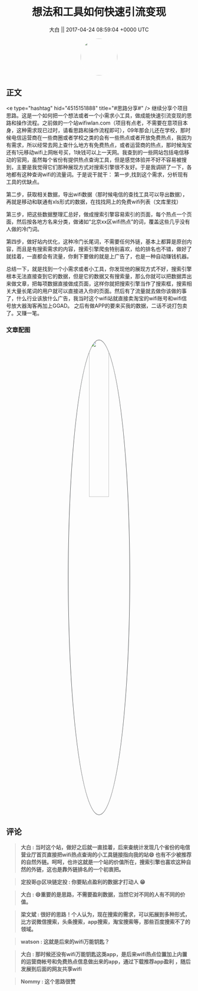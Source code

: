 <h1 align="center">想法和工具如何快速引流变现</h1>




<p align="center">
    <a>大白 || 2017-04-24 08:59:04 &#43;0000 UTC</a>
</p>

<div align="center">
    <img src="https://images.zsxq.com/FlDC1V6tw0ku-PdNnDcAStDZxgt5?e=1590940799&amp;token=kIxbL07-8jAj8w1n4s9zv64FuZZNEATmlU_Vm6zD:lWk5F_EA_Jzbakub19XV3Bp-d6Y=" width="100" height="100" style="border:1px solid;border-radius:50%; color:#ffffff"/>
</div>




## 正文

<div>
&lt;e type=&#34;hashtag&#34; hid=&#34;4515151888&#34; title=&#34;#思路分享#&#34; /&gt; 继续分享个项目思路。这是一个如何把一个想法或者一个小需求小工具，做成能快速引流变现的思路和操作流程。之前做的一个站wifiwlan.com（项目有点老，不需要在意项目本身，这种需求现已过时，请看思路和操作流程即可），09年那会儿还在学校，那时候电信运营商在一些商圈或者学校之类的会有一些热点或者开放免费热点，我因为有需求，所以经常去网上查什么地方有免费热点，或者运营商的热点，那时候淘宝还有1元移动wifi上网帐号买，1块钱可以上一天网。我查到的一些网站包括电信移动的官网，虽然每个省份有提供热点查询工具，但是感觉体验并不好不容易被搜到，主要是我觉得它们那种展现方式对搜索引擎很不友好。于是我调研了一下，各地都有这种查询wifi的流量词。于是说干就干：
第一步,找到这个需求，分析现有工具的优缺点。

第二步，获取相关数据，导出wifi数据（那时候电信的查找工具可以导出数据），再就是移动和联通有xls形式的数据，在找找网上的免费wifi列表（文库里找）

第三步，把这些数据整理汇总好，做成搜索引擎容易索引的页面，每个热点一个页面，然后按各地方名来分类，做诸如“北京xx区wifi热点”的词，覆盖这些几乎没有人做的冷门词。

第四步，做好站内优化，这种冷门长尾词，不需要任何外链，基本上都算是原创内容，而且是有搜索需求的内容，搜索引擎爬虫特别喜欢，给的排名也不错，做好了就挂着，一直都会有流量，你剩下要做的就是上广告了，也是一种自动赚钱机器。

总结一下，就是找到一个小需求或者小工具，你发现他的展现方式不好，搜索引擎根本无法直接查到它的数据，但是它的数据又有搜索量，那么你就可以把数据弄出来做文章，把每项数据直接做成页面，这样你就把搜索引擎当作了搜索框，搜索相关大量长尾词的用户就可以直接进入你的页面。然后有了流量就去做你该做的事了，什么行业该放什么广告，我当时这个wifi站就直接卖淘宝的wifi账号和wifi信号放大器淘客再加上GGAD。 之后有做APP的要来买我的数据，二话不说打包卖了。又赚一笔。
</div>

### 文章配图

<div class="image" align="center">

<img src="https://images.zsxq.com/Ftuyu8x1GcoE0Y9gam44PVK45yg2?imageMogr2/auto-orient/thumbnail/800x/format/jpg/blur/1x0/quality/75&amp;e=1590940799&amp;token=kIxbL07-8jAj8w1n4s9zv64FuZZNEATmlU_Vm6zD:FOneUfkng0czXJwcE5b527E_vkQ=" width="33%" height="33%" style="border:1px solid;border-radius:50%; color:#3c3f41"/>

</div>


## 评论

<div align="left">
<div>

<blockquote >
<span> <strong>大白 : 当时这个站，做好之后就一直挂着，后来查统计发现几个省份的电信营业厅首页直接把wifi热点查询的小工具链接指向我的站😄 也有不少被推荐的自然外链。呵呵，也许这就是一个站的价值所在，搜索引擎也喜欢这种自然的外链，这也是靠外链排名的一个初衷把。 </strong></span>
</blockquote>

<blockquote >
<span> <strong>定投哥@区块链定投 : 你要贴点盈利的数据才打动人 😁 </strong></span>
</blockquote>

<blockquote >
<span> <strong>大白 : 😄重要的是思路，不需要盈利数据，当然它对不同的人有不同的价值。 </strong></span>
</blockquote>

<blockquote >
<span> <strong>梁文斌 : 很好的思路！个人认为，现在搜索的需求，可以拓展到多种形式，比方说微信搜索，头条搜索，app搜索，淘宝搜索等，那些百度搜索不了的领域。 </strong></span>
</blockquote>

<blockquote >
<span> <strong>watson : 这就是后来的wifi万能钥匙？ </strong></span>
</blockquote>

<blockquote >
<span> <strong>大白 : 那时候还没有wifi万能钥匙这类app，是后来wifi热点位置加上内置的运营商帐号和免费热点信息做出来的app，通过下载推荐app盈利 ，随后发展到后面的网友共享wifi </strong></span>
</blockquote>

<blockquote >
<span> <strong>Nommy : 这个思路很赞 </strong></span>
</blockquote>

</div>
</div>